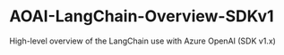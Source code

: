 # AOAI-LangChain-Overview-SDKv1
High-level overview of the LangChain use with Azure OpenAI (SDK v1.x)
